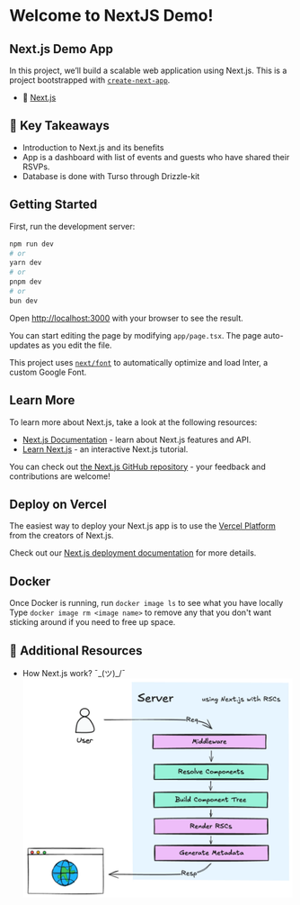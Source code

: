 # Welcome to NextJS Demo!

## Next.js Demo App

In this project, we’ll build a scalable web application using Next.js.
This is a project bootstrapped with [`create-next-app`](https://github.com/vercel/next.js/tree/canary/packages/create-next-app).

- 📖 [Next.js](https://nextjs.org/)

## 🚀 Key Takeaways

- Introduction to Next.js and its benefits
- App is a dashboard with list of events and guests who have shared their RSVPs.
- Database is done with Turso through Drizzle-kit

## Getting Started

First, run the development server:

```bash
npm run dev
# or
yarn dev
# or
pnpm dev
# or
bun dev
```

Open [http://localhost:3000](http://localhost:3000) with your browser to see the result.

You can start editing the page by modifying `app/page.tsx`. The page auto-updates as you edit the file.

This project uses [`next/font`](https://nextjs.org/docs/basic-features/font-optimization) to automatically optimize and load Inter, a custom Google Font.

## Learn More

To learn more about Next.js, take a look at the following resources:

- [Next.js Documentation](https://nextjs.org/docs) - learn about Next.js features and API.
- [Learn Next.js](https://nextjs.org/learn) - an interactive Next.js tutorial.

You can check out [the Next.js GitHub repository](https://github.com/vercel/next.js/) - your feedback and contributions are welcome!

## Deploy on Vercel

The easiest way to deploy your Next.js app is to use the [Vercel Platform](https://vercel.com/new?utm_medium=default-template&filter=next.js&utm_source=create-next-app&utm_campaign=create-next-app-readme) from the creators of Next.js.

Check out our [Next.js deployment documentation](https://nextjs.org/docs/deployment) for more details.

## Docker

Once Docker is running, run `docker image ls` to see what you have locally
Type `docker image rm <image name>` to remove any that you don't want sticking around if you need to free up space.

## 🔗 Additional Resources

- How Next.js work? ¯\_(ツ)\_/¯
  ![Next.js Components Flow](https://github.com/pinkysamantaray/nextjs-turso/blob/main/public/Next-js-component-flow.webp)
